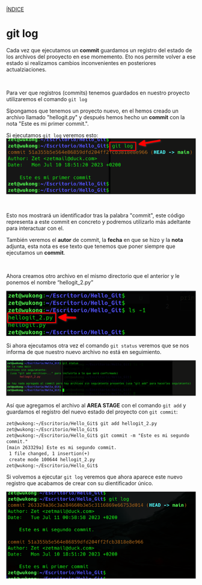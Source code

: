 [ÍNDICE](https://github.com/JoseFerDel/Guia_Git_GitHub/blob/Zet_main/README.md)

# **git log**

Cada vez que ejecutamos un **commit** guardamos un registro del estado de los archivos del prooyecto en ese momemento.
Eto nos permite volver a ese estado si realizamos cambios inconvenientes en posteriores actualziaciones.

&nbsp;

Para ver que registros (commits) tenemos guardados en nuestro proyecto utilizaremos el comando `git log`

Sipongamos que tenemos un proyecto nuevo, en el hemos creado un archivo llamado "hellogit.py" y después hemos hecho un **commit** con la nota "Este es mi primer commit.".

Si ejecutamos `git log` veremos esto:    
![git_log](/IMG/git_log_01.png "git log")

&nbsp;

Esto nos mostrará un identificador tras la palabra "commit", este código representa a este commit en concreto y podremos utilizarlo más adeltante para interactuar con el.

También veremos el **autor** de commit, la **fecha** en que se hizo y la **nota** adjunta, esta nota es ese texto que tenemos que poner siempre que ejecutamos un **commit**.

&nbsp;

Ahora creamos otro archivo en el mismo directorio que el anterior y le ponemos el nombre “hellogit_2.py”

![git_log](/IMG/git_log_02.png "git log")

Si ahora ejecutamos otra vez el comando `git status` veremos que se nos informa de que nuestro nuevo archivo no está en seguimiento.

![git_log](/IMG/git_log_03.png "git log")

Así que agregamos el archivo al **AREA STAGE** con el comando `git add` y guardamos el registro del nuevo estado del proyecto con  `git commit`:

```
zet@wukong:~/Escritorio/Hello_Git$ git add hellogit_2.py 
zet@wukong:~/Escritorio/Hello_Git$ 
zet@wukong:~/Escritorio/Hello_Git$ git commit -m "Este es mi segundo commit."
[main 263329a] Este es mi segundo commit.
 1 file changed, 1 insertion(+)
 create mode 100644 hellogit_2.py
zet@wukong:~/Escritorio/Hello_Git$ 
```

Si volvemos a ejecutar `git log`  veremos que ahora aparece este nuevo registro que acabamos de crear con su dientificador único.

![git_log](/IMG/git_log_04.png "git log")